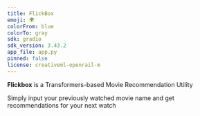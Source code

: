 ```yaml
---
title: FlickBox
emoji: 🌍
colorFrom: blue
colorTo: gray
sdk: gradio
sdk_version: 3.43.2
app_file: app.py
pinned: false
license: creativeml-openrail-m
---
```


__Flickbox__ is a Transformers-based Movie Recommendation Utility <br>

Simply input your previously watched movie name and get recommendations for your next watch
